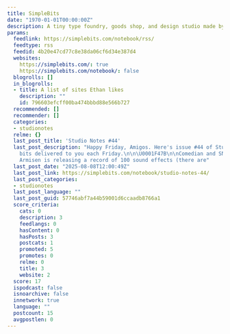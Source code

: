 ```yaml
---
title: SimpleBits
date: "1970-01-01T00:00:00Z"
description: A tiny type foundry, goods shop, and design studio made by Dan Cederholm.
params:
  feedlink: https://simplebits.com/notebook/rss/
  feedtype: rss
  feedid: 4b20e47cd77c8e38da06cf6d34e387d4
  websites:
    https://simplebits.com/: true
    https://simplebits.com/notebook/: false
  blogrolls: []
  in_blogrolls:
  - title: A list of sites Ethan likes
    description: ""
    id: 796603efcff00ba474bbbd88e566b727
  recommended: []
  recommender: []
  categories:
  - studionotes
  relme: {}
  last_post_title: 'Studio Notes #44'
  last_post_description: "Happy Friday, Amigos. Here's issue #44 of Studio Notes™—quick
    bits delivered to you each Friday.\n\n\U0001F47B\n\nComedian and SNL alum, Fred
    Armisen is releasing a record of 100 sound effects (there are"
  last_post_date: "2025-08-08T12:00:49Z"
  last_post_link: https://simplebits.com/notebook/studio-notes-44/
  last_post_categories:
  - studionotes
  last_post_language: ""
  last_post_guid: 57746abf7a44b59001d6ccaadb8766a1
  score_criteria:
    cats: 0
    description: 3
    feedlangs: 0
    hasContent: 0
    hasPosts: 3
    postcats: 1
    promoted: 5
    promotes: 0
    relme: 0
    title: 3
    website: 2
  score: 17
  ispodcast: false
  isnoarchive: false
  innetwork: true
  language: ""
  postcount: 15
  avgpostlen: 0
---
```

